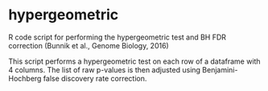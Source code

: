# hypergeometric
R code script for performing the hypergeometric test and BH FDR correction (Bunnik et al., Genome Biology, 2016)

This script performs a hypergeometric test on each row of a dataframe with 4 columns. The list of raw p-values is then adjusted using Benjamini-Hochberg false discovery rate correction.
